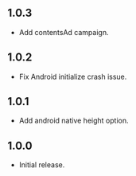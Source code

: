 ## 1.0.3

* Add contentsAd campaign.

## 1.0.2

* Fix Android initialize crash issue.

## 1.0.1

* Add android native height option.

## 1.0.0

* Initial release.
